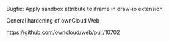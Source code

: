 Bugfix: Apply sandbox attribute to iframe in draw-io extension

General hardening of ownCloud Web

https://github.com/owncloud/web/pull/10702
